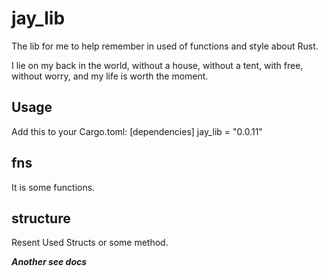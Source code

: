 # jay_lib
The lib for me to help remember in used of functions and style about Rust.

I lie on my back in the world, without a house, without a tent, with free, without worry, and my life is worth the moment.

## Usage
Add this to your Cargo.toml:
[dependencies]
jay_lib = "0.0.11"

## fns
It is some functions.

## structure
Resent Used Structs or some method.

***Another see docs***
